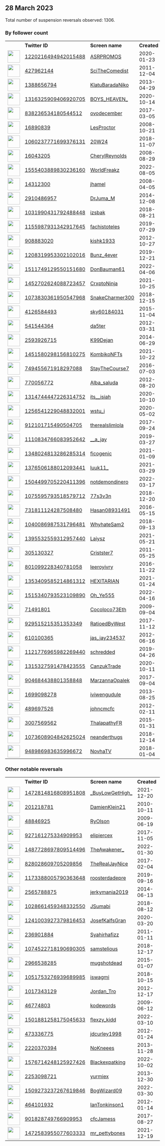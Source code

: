
## 28 March 2023
Total number of suspension reversals observed: 1306.

### By follower count
<table><tr><th></th><th align="left">Twitter ID</th><th align="left">Screen name</th>
<th align="left">Created</th><th align="left">Status</th><th align="left">Suspended</th><th align="left">Followers</th>
<tr><td><a href="https://pbs.twimg.com/profile_images/1588762483917213703/G1Fx8QkD_normal.jpg"><img src="https://pbs.twimg.com/profile_images/1588762483917213703/G1Fx8QkD_normal.jpg" width="40px" height="40px" align="center"/></a></td><td><a href="https://twitter.com/intent/user?user_id=1220216494942015488">1220216494942015488</a></td><td><a href="https://twitter.com/ASRPROMOS">ASRPROMOS</a></td><td>2020-01-23</td><td align="center"></td><td>2023-02-04</td><td>489515</td></tr>
<tr><td><a href="https://pbs.twimg.com/profile_images/1342698822108119041/ONxYk3JG_normal.jpg"><img src="https://pbs.twimg.com/profile_images/1342698822108119041/ONxYk3JG_normal.jpg" width="40px" height="40px" align="center"/></a></td><td><a href="https://twitter.com/intent/user?user_id=427962144">427962144</a></td><td><a href="https://twitter.com/SciTheComedist">SciTheComedist</a></td><td>2011-12-04</td><td align="center"></td><td></td><td>257891</td></tr>
<tr><td><a href="https://pbs.twimg.com/profile_images/1422305582514524161/WfgRMmwg_normal.jpg"><img src="https://pbs.twimg.com/profile_images/1422305582514524161/WfgRMmwg_normal.jpg" width="40px" height="40px" align="center"/></a></td><td><a href="https://twitter.com/intent/user?user_id=1388656794">1388656794</a></td><td><a href="https://twitter.com/KlatuBaradaNiko">KlatuBaradaNiko</a></td><td>2013-04-29</td><td align="center"></td><td>2022-08-04</td><td>100757</td></tr>
<tr><td><a href="https://pbs.twimg.com/profile_images/1533796840151429120/2Xvaatgq_normal.jpg"><img src="https://pbs.twimg.com/profile_images/1533796840151429120/2Xvaatgq_normal.jpg" width="40px" height="40px" align="center"/></a></td><td><a href="https://twitter.com/intent/user?user_id=1316325909406920705">1316325909406920705</a></td><td><a href="https://twitter.com/BOYS_HEAVEN_">BOYS_HEAVEN_</a></td><td>2020-10-14</td><td align="center"></td><td>2023-02-04</td><td>47009</td></tr>
<tr><td><a href="https://pbs.twimg.com/profile_images/1637862616985919516/vSt1iDyo_normal.jpg"><img src="https://pbs.twimg.com/profile_images/1637862616985919516/vSt1iDyo_normal.jpg" width="40px" height="40px" align="center"/></a></td><td><a href="https://twitter.com/intent/user?user_id=838236534180544512">838236534180544512</a></td><td><a href="https://twitter.com/ovodecember">ovodecember</a></td><td>2017-03-05</td><td align="center"></td><td></td><td>37644</td></tr>
<tr><td><a href="https://pbs.twimg.com/profile_images/1326264807931191298/0GberrRl_normal.jpg"><img src="https://pbs.twimg.com/profile_images/1326264807931191298/0GberrRl_normal.jpg" width="40px" height="40px" align="center"/></a></td><td><a href="https://twitter.com/intent/user?user_id=16890839">16890839</a></td><td><a href="https://twitter.com/LesProctor">LesProctor</a></td><td>2008-10-21</td><td align="center"></td><td>2022-06-08</td><td>21200</td></tr>
<tr><td><a href="https://pbs.twimg.com/profile_images/1542998248901705729/AfDHL4uu_normal.jpg"><img src="https://pbs.twimg.com/profile_images/1542998248901705729/AfDHL4uu_normal.jpg" width="40px" height="40px" align="center"/></a></td><td><a href="https://twitter.com/intent/user?user_id=1060237771699376131">1060237771699376131</a></td><td><a href="https://twitter.com/20W24">20W24</a></td><td>2018-11-07</td><td align="center"></td><td>2022-07-09</td><td>21110</td></tr>
<tr><td><a href="https://pbs.twimg.com/profile_images/1282315305663041537/BzJFh7Ve_normal.jpg"><img src="https://pbs.twimg.com/profile_images/1282315305663041537/BzJFh7Ve_normal.jpg" width="40px" height="40px" align="center"/></a></td><td><a href="https://twitter.com/intent/user?user_id=16043205">16043205</a></td><td><a href="https://twitter.com/CherylReynolds">CherylReynolds</a></td><td>2008-08-29</td><td align="center"></td><td>2022-02-13</td><td>19360</td></tr>
<tr><td><a href="https://pbs.twimg.com/profile_images/1569545367384981504/QUbWvN6H_normal.jpg"><img src="https://pbs.twimg.com/profile_images/1569545367384981504/QUbWvN6H_normal.jpg" width="40px" height="40px" align="center"/></a></td><td><a href="https://twitter.com/intent/user?user_id=1555403889830236160">1555403889830236160</a></td><td><a href="https://twitter.com/WorldFreakz">WorldFreakz</a></td><td>2022-08-05</td><td align="center"></td><td>2023-02-04</td><td>15249</td></tr>
<tr><td><a href="https://pbs.twimg.com/profile_images/1484294048647163904/InMRxPAO_normal.jpg"><img src="https://pbs.twimg.com/profile_images/1484294048647163904/InMRxPAO_normal.jpg" width="40px" height="40px" align="center"/></a></td><td><a href="https://twitter.com/intent/user?user_id=14312300">14312300</a></td><td><a href="https://twitter.com/jhamel">jhamel</a></td><td>2008-04-05</td><td align="center"></td><td>2022-02-13</td><td>14264</td></tr>
<tr><td><a href="https://pbs.twimg.com/profile_images/1396581771110764545/O0FCDdWn_normal.jpg"><img src="https://pbs.twimg.com/profile_images/1396581771110764545/O0FCDdWn_normal.jpg" width="40px" height="40px" align="center"/></a></td><td><a href="https://twitter.com/intent/user?user_id=2910486957">2910486957</a></td><td><a href="https://twitter.com/DrJuma_M">DrJuma_M</a></td><td>2014-12-08</td><td align="center"></td><td>2023-02-23</td><td>13773</td></tr>
<tr><td><a href="https://pbs.twimg.com/profile_images/1628331161083691008/pz1Si8ac_normal.jpg"><img src="https://pbs.twimg.com/profile_images/1628331161083691008/pz1Si8ac_normal.jpg" width="40px" height="40px" align="center"/></a></td><td><a href="https://twitter.com/intent/user?user_id=1031990431792488448">1031990431792488448</a></td><td><a href="https://twitter.com/izsbak">izsbak</a></td><td>2018-08-21</td><td align="center"></td><td>2023-03-06</td><td>13623</td></tr>
<tr><td><a href="https://pbs.twimg.com/profile_images/1389663764052647938/Dhl4rguu_normal.png"><img src="https://pbs.twimg.com/profile_images/1389663764052647938/Dhl4rguu_normal.png" width="40px" height="40px" align="center"/></a></td><td><a href="https://twitter.com/intent/user?user_id=1155987931342917645">1155987931342917645</a></td><td><a href="https://twitter.com/fachistoteles">fachistoteles</a></td><td>2019-07-29</td><td align="center"></td><td></td><td>13298</td></tr>
<tr><td><a href="https://pbs.twimg.com/profile_images/1237798617970286592/JfAISb5J_normal.jpg"><img src="https://pbs.twimg.com/profile_images/1237798617970286592/JfAISb5J_normal.jpg" width="40px" height="40px" align="center"/></a></td><td><a href="https://twitter.com/intent/user?user_id=908883020">908883020</a></td><td><a href="https://twitter.com/kishk1933">kishk1933</a></td><td>2012-10-27</td><td align="center"></td><td>2023-02-27</td><td>7740</td></tr>
<tr><td><a href="https://pbs.twimg.com/profile_images/1208320917014818817/hrApfVLo_normal.jpg"><img src="https://pbs.twimg.com/profile_images/1208320917014818817/hrApfVLo_normal.jpg" width="40px" height="40px" align="center"/></a></td><td><a href="https://twitter.com/intent/user?user_id=1208319953302102016">1208319953302102016</a></td><td><a href="https://twitter.com/Bunz_4ever">Bunz_4ever</a></td><td>2019-12-21</td><td align="center"></td><td>2023-02-04</td><td>6925</td></tr>
<tr><td><a href="https://pbs.twimg.com/profile_images/1590872889137438726/hrgwTsLv_normal.jpg"><img src="https://pbs.twimg.com/profile_images/1590872889137438726/hrgwTsLv_normal.jpg" width="40px" height="40px" align="center"/></a></td><td><a href="https://twitter.com/intent/user?user_id=1511749129550151680">1511749129550151680</a></td><td><a href="https://twitter.com/DonBauman61">DonBauman61</a></td><td>2022-04-06</td><td align="center"></td><td>2023-03-14</td><td>5996</td></tr>
<tr><td><a href="https://pbs.twimg.com/profile_images/1639371104887209985/D8kcVQr-_normal.jpg"><img src="https://pbs.twimg.com/profile_images/1639371104887209985/D8kcVQr-_normal.jpg" width="40px" height="40px" align="center"/></a></td><td><a href="https://twitter.com/intent/user?user_id=1452702624088723457">1452702624088723457</a></td><td><a href="https://twitter.com/CrxptoNinja">CrxptoNinja</a></td><td>2021-10-25</td><td align="center"></td><td>2023-01-29</td><td>5994</td></tr>
<tr><td><a href="https://pbs.twimg.com/profile_images/1616468723056926721/gWOqBwNH_normal.jpg"><img src="https://pbs.twimg.com/profile_images/1616468723056926721/gWOqBwNH_normal.jpg" width="40px" height="40px" align="center"/></a></td><td><a href="https://twitter.com/intent/user?user_id=1073830361950547968">1073830361950547968</a></td><td><a href="https://twitter.com/SnakeCharmer300">SnakeCharmer300</a></td><td>2018-12-15</td><td align="center"></td><td>2023-02-04</td><td>5825</td></tr>
<tr><td><a href="https://pbs.twimg.com/profile_images/1543417530445733889/LTH3skr4_normal.jpg"><img src="https://pbs.twimg.com/profile_images/1543417530445733889/LTH3skr4_normal.jpg" width="40px" height="40px" align="center"/></a></td><td><a href="https://twitter.com/intent/user?user_id=4126584493">4126584493</a></td><td><a href="https://twitter.com/sky60184031">sky60184031</a></td><td>2015-11-04</td><td align="center"></td><td>2023-02-04</td><td>5588</td></tr>
<tr><td><a href="https://pbs.twimg.com/profile_images/1340201459988750337/MQI_m16J_normal.jpg"><img src="https://pbs.twimg.com/profile_images/1340201459988750337/MQI_m16J_normal.jpg" width="40px" height="40px" align="center"/></a></td><td><a href="https://twitter.com/intent/user?user_id=541544364">541544364</a></td><td><a href="https://twitter.com/da5ter">da5ter</a></td><td>2012-03-31</td><td align="center"></td><td>2023-02-22</td><td>4959</td></tr>
<tr><td><a href="https://pbs.twimg.com/profile_images/795058038981926912/8qGH6R1A_normal.jpg"><img src="https://pbs.twimg.com/profile_images/795058038981926912/8qGH6R1A_normal.jpg" width="40px" height="40px" align="center"/></a></td><td><a href="https://twitter.com/intent/user?user_id=2593926715">2593926715</a></td><td><a href="https://twitter.com/K99Dejan">K99Dejan</a></td><td>2014-06-29</td><td align="center"></td><td>2023-02-03</td><td>4737</td></tr>
<tr><td><a href="https://pbs.twimg.com/profile_images/1618403666985209856/eToIXY85_normal.jpg"><img src="https://pbs.twimg.com/profile_images/1618403666985209856/eToIXY85_normal.jpg" width="40px" height="40px" align="center"/></a></td><td><a href="https://twitter.com/intent/user?user_id=1451580298156810275">1451580298156810275</a></td><td><a href="https://twitter.com/KombikoNFTs">KombikoNFTs</a></td><td>2021-10-22</td><td align="center"></td><td>2023-02-28</td><td>4270</td></tr>
<tr><td><a href="https://pbs.twimg.com/profile_images/1383184830502899712/Pez0tL99_normal.jpg"><img src="https://pbs.twimg.com/profile_images/1383184830502899712/Pez0tL99_normal.jpg" width="40px" height="40px" align="center"/></a></td><td><a href="https://twitter.com/intent/user?user_id=749455671918297088">749455671918297088</a></td><td><a href="https://twitter.com/StayTheCourse7">StayTheCourse7</a></td><td>2016-07-03</td><td align="center"></td><td>2022-02-13</td><td>3898</td></tr>
<tr><td><a href="https://pbs.twimg.com/profile_images/992690402170941440/XkxLDjaJ_normal.jpg"><img src="https://pbs.twimg.com/profile_images/992690402170941440/XkxLDjaJ_normal.jpg" width="40px" height="40px" align="center"/></a></td><td><a href="https://twitter.com/intent/user?user_id=770056772">770056772</a></td><td><a href="https://twitter.com/Alba_saluda">Alba_saluda</a></td><td>2012-08-20</td><td align="center"></td><td>2022-06-22</td><td>3443</td></tr>
<tr><td><a href="https://pbs.twimg.com/profile_images/1635395919352045568/4-8tzVYu_normal.jpg"><img src="https://pbs.twimg.com/profile_images/1635395919352045568/4-8tzVYu_normal.jpg" width="40px" height="40px" align="center"/></a></td><td><a href="https://twitter.com/intent/user?user_id=1314744447226314752">1314744447226314752</a></td><td><a href="https://twitter.com/its__isiah">its__isiah</a></td><td>2020-10-10</td><td align="center"></td><td></td><td>3406</td></tr>
<tr><td><a href="https://pbs.twimg.com/profile_images/1639255995884130304/8sTv6dWZ_normal.jpg"><img src="https://pbs.twimg.com/profile_images/1639255995884130304/8sTv6dWZ_normal.jpg" width="40px" height="40px" align="center"/></a></td><td><a href="https://twitter.com/intent/user?user_id=1256541229048832001">1256541229048832001</a></td><td><a href="https://twitter.com/wstu_i">wstu_i</a></td><td>2020-05-02</td><td align="center"></td><td>2023-01-11</td><td>3394</td></tr>
<tr><td><a href="https://pbs.twimg.com/profile_images/1347039538825277441/SRqwi3bu_normal.jpg"><img src="https://pbs.twimg.com/profile_images/1347039538825277441/SRqwi3bu_normal.jpg" width="40px" height="40px" align="center"/></a></td><td><a href="https://twitter.com/intent/user?user_id=912101715490504705">912101715490504705</a></td><td><a href="https://twitter.com/therealslimlola">therealslimlola</a></td><td>2017-09-24</td><td align="center"></td><td></td><td>3363</td></tr>
<tr><td><a href="https://pbs.twimg.com/profile_images/1628037799856275457/zA1nhhAM_normal.jpg"><img src="https://pbs.twimg.com/profile_images/1628037799856275457/zA1nhhAM_normal.jpg" width="40px" height="40px" align="center"/></a></td><td><a href="https://twitter.com/intent/user?user_id=1110834766083952642">1110834766083952642</a></td><td><a href="https://twitter.com/__a_jay">__a_jay</a></td><td>2019-03-27</td><td align="center"></td><td>2023-02-28</td><td>3244</td></tr>
<tr><td><a href="https://pbs.twimg.com/profile_images/1569268435724410881/lW2H-wlP_normal.jpg"><img src="https://pbs.twimg.com/profile_images/1569268435724410881/lW2H-wlP_normal.jpg" width="40px" height="40px" align="center"/></a></td><td><a href="https://twitter.com/intent/user?user_id=1348024813286285314">1348024813286285314</a></td><td><a href="https://twitter.com/ficogenic">ficogenic</a></td><td>2021-01-09</td><td align="center"></td><td>2022-12-13</td><td>3218</td></tr>
<tr><td><a href="https://pbs.twimg.com/profile_images/1639651264400113666/a7csAe2I_normal.jpg"><img src="https://pbs.twimg.com/profile_images/1639651264400113666/a7csAe2I_normal.jpg" width="40px" height="40px" align="center"/></a></td><td><a href="https://twitter.com/intent/user?user_id=1376506188012093441">1376506188012093441</a></td><td><a href="https://twitter.com/luuk11_">luuk11_</a></td><td>2021-03-29</td><td align="center"></td><td></td><td>3207</td></tr>
<tr><td><a href="https://pbs.twimg.com/profile_images/1636551276241600513/RLVavuwx_normal.jpg"><img src="https://pbs.twimg.com/profile_images/1636551276241600513/RLVavuwx_normal.jpg" width="40px" height="40px" align="center"/></a></td><td><a href="https://twitter.com/intent/user?user_id=1504499705220411396">1504499705220411396</a></td><td><a href="https://twitter.com/notdemondinero">notdemondinero</a></td><td>2022-03-17</td><td align="center"></td><td>2023-02-04</td><td>3176</td></tr>
<tr><td><a href="https://pbs.twimg.com/profile_images/1522215868502974471/Qtm6gIRP_normal.jpg"><img src="https://pbs.twimg.com/profile_images/1522215868502974471/Qtm6gIRP_normal.jpg" width="40px" height="40px" align="center"/></a></td><td><a href="https://twitter.com/intent/user?user_id=1075595793518579712">1075595793518579712</a></td><td><a href="https://twitter.com/77s3v3n">77s3v3n</a></td><td>2018-12-20</td><td align="center"></td><td>2023-02-04</td><td>2925</td></tr>
<tr><td><a href="https://pbs.twimg.com/profile_images/1336006212610109441/897qeNgP_normal.jpg"><img src="https://pbs.twimg.com/profile_images/1336006212610109441/897qeNgP_normal.jpg" width="40px" height="40px" align="center"/></a></td><td><a href="https://twitter.com/intent/user?user_id=731811124287508480">731811124287508480</a></td><td><a href="https://twitter.com/Hasan08931491">Hasan08931491</a></td><td>2016-05-15</td><td align="center"></td><td>2022-02-15</td><td>2557</td></tr>
<tr><td><a href="https://pbs.twimg.com/profile_images/1530937529251373058/aQ_UhjhW_normal.jpg"><img src="https://pbs.twimg.com/profile_images/1530937529251373058/aQ_UhjhW_normal.jpg" width="40px" height="40px" align="center"/></a></td><td><a href="https://twitter.com/intent/user?user_id=1040086987531796481">1040086987531796481</a></td><td><a href="https://twitter.com/WhyhateSam2">WhyhateSam2</a></td><td>2018-09-13</td><td align="center"></td><td>2023-01-28</td><td>2453</td></tr>
<tr><td><a href="https://pbs.twimg.com/profile_images/1639805914487173123/RBrQr21y_normal.jpg"><img src="https://pbs.twimg.com/profile_images/1639805914487173123/RBrQr21y_normal.jpg" width="40px" height="40px" align="center"/></a></td><td><a href="https://twitter.com/intent/user?user_id=1395532559312957440">1395532559312957440</a></td><td><a href="https://twitter.com/Laiysz">Laiysz</a></td><td>2021-05-21</td><td align="center"></td><td>2023-01-19</td><td>2378</td></tr>
<tr><td><a href="https://pbs.twimg.com/profile_images/1259893724647239680/-5D3DPLy_normal.jpg"><img src="https://pbs.twimg.com/profile_images/1259893724647239680/-5D3DPLy_normal.jpg" width="40px" height="40px" align="center"/></a></td><td><a href="https://twitter.com/intent/user?user_id=305130327">305130327</a></td><td><a href="https://twitter.com/Cristster7">Cristster7</a></td><td>2011-05-25</td><td align="center"></td><td></td><td>2377</td></tr>
<tr><td><a href="https://pbs.twimg.com/profile_images/1557984019865894920/0tmKhGTH_normal.jpg"><img src="https://pbs.twimg.com/profile_images/1557984019865894920/0tmKhGTH_normal.jpg" width="40px" height="40px" align="center"/></a></td><td><a href="https://twitter.com/intent/user?user_id=801099228340781058">801099228340781058</a></td><td><a href="https://twitter.com/leeroyivry">leeroyivry</a></td><td>2016-11-22</td><td align="center"></td><td>2023-03-03</td><td>2274</td></tr>
<tr><td><a href="https://pbs.twimg.com/profile_images/1353410398570098688/WohMh6-N_normal.jpg"><img src="https://pbs.twimg.com/profile_images/1353410398570098688/WohMh6-N_normal.jpg" width="40px" height="40px" align="center"/></a></td><td><a href="https://twitter.com/intent/user?user_id=1353409585214861312">1353409585214861312</a></td><td><a href="https://twitter.com/HEXITARIAN">HEXITARIAN</a></td><td>2021-01-24</td><td align="center"></td><td>2023-03-11</td><td>2256</td></tr>
<tr><td><a href="https://pbs.twimg.com/profile_images/1515341054509449218/ocfpGzfh_normal.jpg"><img src="https://pbs.twimg.com/profile_images/1515341054509449218/ocfpGzfh_normal.jpg" width="40px" height="40px" align="center"/></a></td><td><a href="https://twitter.com/intent/user?user_id=1515340793523109890">1515340793523109890</a></td><td><a href="https://twitter.com/Oh_Ye555">Oh_Ye555</a></td><td>2022-04-16</td><td align="center"></td><td>2023-02-03</td><td>2240</td></tr>
<tr><td><a href="https://pbs.twimg.com/profile_images/1613664515538706435/3wR5qBOu_normal.jpg"><img src="https://pbs.twimg.com/profile_images/1613664515538706435/3wR5qBOu_normal.jpg" width="40px" height="40px" align="center"/></a></td><td><a href="https://twitter.com/intent/user?user_id=71491801">71491801</a></td><td><a href="https://twitter.com/Cocoloco73Eth">Cocoloco73Eth</a></td><td>2009-09-04</td><td align="center"></td><td>2023-01-19</td><td>1850</td></tr>
<tr><td><a href="https://pbs.twimg.com/profile_images/1596190115537321984/kekOxCd-_normal.jpg"><img src="https://pbs.twimg.com/profile_images/1596190115537321984/kekOxCd-_normal.jpg" width="40px" height="40px" align="center"/></a></td><td><a href="https://twitter.com/intent/user?user_id=929515215351353349">929515215351353349</a></td><td><a href="https://twitter.com/RatioedByWest">RatioedByWest</a></td><td>2017-11-12</td><td align="center"></td><td>2022-11-27</td><td>1848</td></tr>
<tr><td><a href="https://pbs.twimg.com/profile_images/1032452185920090112/BcWiS7Tx_normal.jpg"><img src="https://pbs.twimg.com/profile_images/1032452185920090112/BcWiS7Tx_normal.jpg" width="40px" height="40px" align="center"/></a></td><td><a href="https://twitter.com/intent/user?user_id=610100365">610100365</a></td><td><a href="https://twitter.com/jas_jay234537">jas_jay234537</a></td><td>2012-06-16</td><td align="center"></td><td>2023-02-04</td><td>1787</td></tr>
<tr><td><a href="https://pbs.twimg.com/profile_images/1640467317950742531/0dqzcJm4_normal.jpg"><img src="https://pbs.twimg.com/profile_images/1640467317950742531/0dqzcJm4_normal.jpg" width="40px" height="40px" align="center"/></a></td><td><a href="https://twitter.com/intent/user?user_id=1121776965982269440">1121776965982269440</a></td><td><a href="https://twitter.com/schredded">schredded</a></td><td>2019-04-26</td><td align="center"></td><td></td><td>1777</td></tr>
<tr><td><a href="https://pbs.twimg.com/profile_images/1315327690287845376/dfNlqC6N_normal.jpg"><img src="https://pbs.twimg.com/profile_images/1315327690287845376/dfNlqC6N_normal.jpg" width="40px" height="40px" align="center"/></a></td><td><a href="https://twitter.com/intent/user?user_id=1315327591478423555">1315327591478423555</a></td><td><a href="https://twitter.com/CanzukTrade">CanzukTrade</a></td><td>2020-10-11</td><td align="center"></td><td>2022-12-05</td><td>1764</td></tr>
<tr><td><a href="https://pbs.twimg.com/profile_images/904685015765704704/7xw0aIJF_normal.jpg"><img src="https://pbs.twimg.com/profile_images/904685015765704704/7xw0aIJF_normal.jpg" width="40px" height="40px" align="center"/></a></td><td><a href="https://twitter.com/intent/user?user_id=904684438801358848">904684438801358848</a></td><td><a href="https://twitter.com/MarzannaOpalek">MarzannaOpalek</a></td><td>2017-09-04</td><td align="center"></td><td>2022-02-13</td><td>1710</td></tr>
<tr><td><a href="https://pbs.twimg.com/profile_images/1633854528742215680/CqwK19Ig_normal.jpg"><img src="https://pbs.twimg.com/profile_images/1633854528742215680/CqwK19Ig_normal.jpg" width="40px" height="40px" align="center"/></a></td><td><a href="https://twitter.com/intent/user?user_id=1699098278">1699098278</a></td><td><a href="https://twitter.com/iviwengudule">iviwengudule</a></td><td>2013-08-25</td><td align="center"></td><td>2023-02-25</td><td>1597</td></tr>
<tr><td><a href="https://pbs.twimg.com/profile_images/1588141521387364352/CeCLfA6D_normal.jpg"><img src="https://pbs.twimg.com/profile_images/1588141521387364352/CeCLfA6D_normal.jpg" width="40px" height="40px" align="center"/></a></td><td><a href="https://twitter.com/intent/user?user_id=489697526">489697526</a></td><td><a href="https://twitter.com/johncmcfc">johncmcfc</a></td><td>2012-02-11</td><td align="center"></td><td>2023-02-10</td><td>1517</td></tr>
<tr><td><a href="https://pbs.twimg.com/profile_images/1639714935427956747/mjnZbVAU_normal.jpg"><img src="https://pbs.twimg.com/profile_images/1639714935427956747/mjnZbVAU_normal.jpg" width="40px" height="40px" align="center"/></a></td><td><a href="https://twitter.com/intent/user?user_id=3007569562">3007569562</a></td><td><a href="https://twitter.com/ThalapathyFR">ThalapathyFR</a></td><td>2015-01-31</td><td align="center"></td><td>2023-02-05</td><td>1462</td></tr>
<tr><td><a href="https://pbs.twimg.com/profile_images/1317802495951994880/0bTvtFuE_normal.jpg"><img src="https://pbs.twimg.com/profile_images/1317802495951994880/0bTvtFuE_normal.jpg" width="40px" height="40px" align="center"/></a></td><td><a href="https://twitter.com/intent/user?user_id=1073608904842625024">1073608904842625024</a></td><td><a href="https://twitter.com/neanderthugs">neanderthugs</a></td><td>2018-12-14</td><td align="center"></td><td>2023-01-06</td><td>1417</td></tr>
<tr><td><a href="https://pbs.twimg.com/profile_images/1633826604026585088/xPr0bK2s_normal.jpg"><img src="https://pbs.twimg.com/profile_images/1633826604026585088/xPr0bK2s_normal.jpg" width="40px" height="40px" align="center"/></a></td><td><a href="https://twitter.com/intent/user?user_id=948986983635996672">948986983635996672</a></td><td><a href="https://twitter.com/NovhaTV">NovhaTV</a></td><td>2018-01-04</td><td align="center"></td><td>2023-03-03</td><td>1359</td></tr>
</table>

### Other notable reversals
<table><tr><th></th><th align="left">Twitter ID</th><th align="left">Screen name</th>
<th align="left">Created</th><th align="left">Status</th><th align="left">Suspended</th><th align="left">Followers</th>
<tr><td><a href="https://pbs.twimg.com/profile_images/1632765352370405376/dcrt2XQt_normal.jpg"><img src="https://pbs.twimg.com/profile_images/1632765352370405376/dcrt2XQt_normal.jpg" width="40px" height="40px" align="center"/></a></td><td><a href="https://twitter.com/intent/user?user_id=1472814816808951808">1472814816808951808</a></td><td><a href="https://twitter.com/_BuyLowGetHigh_">_BuyLowGetHigh_</a></td><td>2021-12-20</td><td align="center"></td><td>2023-03-21</td><td>200</td></tr>
<tr><td><a href="https://pbs.twimg.com/profile_images/1505883418801844226/uOXvTHDj_normal.jpg"><img src="https://pbs.twimg.com/profile_images/1505883418801844226/uOXvTHDj_normal.jpg" width="40px" height="40px" align="center"/></a></td><td><a href="https://twitter.com/intent/user?user_id=201218781">201218781</a></td><td><a href="https://twitter.com/DamienKlein21">DamienKlein21</a></td><td>2010-10-11</td><td align="center"></td><td>2022-12-07</td><td>25</td></tr>
<tr><td><a href="https://abs.twimg.com/sticky/default_profile_images/default_profile_normal.png"><img src="https://abs.twimg.com/sticky/default_profile_images/default_profile_normal.png" width="40px" height="40px" align="center"/></a></td><td><a href="https://twitter.com/intent/user?user_id=48846925">48846925</a></td><td><a href="https://twitter.com/RyOlson">RyOlson</a></td><td>2009-06-19</td><td align="center"></td><td>2023-01-07</td><td>25</td></tr>
<tr><td><a href="https://pbs.twimg.com/profile_images/1595730024275091456/j-Jus_EG_normal.jpg"><img src="https://pbs.twimg.com/profile_images/1595730024275091456/j-Jus_EG_normal.jpg" width="40px" height="40px" align="center"/></a></td><td><a href="https://twitter.com/intent/user?user_id=927161275334909953">927161275334909953</a></td><td><a href="https://twitter.com/elipiercex">elipiercex</a></td><td>2017-11-05</td><td align="center"></td><td>2022-12-17</td><td>22</td></tr>
<tr><td><a href="https://pbs.twimg.com/profile_images/1640282632784150529/L7yO3S0h_normal.jpg"><img src="https://pbs.twimg.com/profile_images/1640282632784150529/L7yO3S0h_normal.jpg" width="40px" height="40px" align="center"/></a></td><td><a href="https://twitter.com/intent/user?user_id=1487728697809514496">1487728697809514496</a></td><td><a href="https://twitter.com/TheAwakener_">TheAwakener_</a></td><td>2022-01-30</td><td align="center"></td><td>2022-12-24</td><td>997</td></tr>
<tr><td><a href="https://pbs.twimg.com/profile_images/1486450194938048512/K-2q9sYz_normal.jpg"><img src="https://pbs.twimg.com/profile_images/1486450194938048512/K-2q9sYz_normal.jpg" width="40px" height="40px" align="center"/></a></td><td><a href="https://twitter.com/intent/user?user_id=828028609705209856">828028609705209856</a></td><td><a href="https://twitter.com/TheRealJayNice">TheRealJayNice</a></td><td>2017-02-04</td><td align="center"></td><td>2022-12-24</td><td>16</td></tr>
<tr><td><a href="https://pbs.twimg.com/profile_images/1546628901329408000/ZmCiqDYI_normal.jpg"><img src="https://pbs.twimg.com/profile_images/1546628901329408000/ZmCiqDYI_normal.jpg" width="40px" height="40px" align="center"/></a></td><td><a href="https://twitter.com/intent/user?user_id=1173388005790363648">1173388005790363648</a></td><td><a href="https://twitter.com/roosterdadepre">roosterdadepre</a></td><td>2019-09-16</td><td align="center"></td><td>2023-01-07</td><td>27</td></tr>
<tr><td><a href="https://pbs.twimg.com/profile_images/885277154036068352/VOgnIKYF_normal.jpg"><img src="https://pbs.twimg.com/profile_images/885277154036068352/VOgnIKYF_normal.jpg" width="40px" height="40px" align="center"/></a></td><td><a href="https://twitter.com/intent/user?user_id=2565788875">2565788875</a></td><td><a href="https://twitter.com/jerkymania2019">jerkymania2019</a></td><td>2014-06-13</td><td align="center"></td><td>2022-12-16</td><td>361</td></tr>
<tr><td><a href="https://pbs.twimg.com/profile_images/1029085177585184768/6UH-rBj2_normal.jpg"><img src="https://pbs.twimg.com/profile_images/1029085177585184768/6UH-rBj2_normal.jpg" width="40px" height="40px" align="center"/></a></td><td><a href="https://twitter.com/intent/user?user_id=1028661459348332550">1028661459348332550</a></td><td><a href="https://twitter.com/JSumabi">JSumabi</a></td><td>2018-08-12</td><td align="center"></td><td>2022-11-23</td><td>5</td></tr>
<tr><td><a href="https://pbs.twimg.com/profile_images/1410700888759537672/EjgW8v8h_normal.jpg"><img src="https://pbs.twimg.com/profile_images/1410700888759537672/EjgW8v8h_normal.jpg" width="40px" height="40px" align="center"/></a></td><td><a href="https://twitter.com/intent/user?user_id=1241003927379816453">1241003927379816453</a></td><td><a href="https://twitter.com/JosefKalfsGran">JosefKalfsGran</a></td><td>2020-03-20</td><td align="center"></td><td>2022-07-07</td><td>0</td></tr>
<tr><td><a href="https://pbs.twimg.com/profile_images/1606852988932608001/5jcye7IP_normal.jpg"><img src="https://pbs.twimg.com/profile_images/1606852988932608001/5jcye7IP_normal.jpg" width="40px" height="40px" align="center"/></a></td><td><a href="https://twitter.com/intent/user?user_id=236901884">236901884</a></td><td><a href="https://twitter.com/Syahirhafizz">Syahirhafizz</a></td><td>2011-01-11</td><td align="center"></td><td>2023-02-08</td><td>205</td></tr>
<tr><td><a href="https://pbs.twimg.com/profile_images/1510976326701887502/4mKkO8FD_normal.jpg"><img src="https://pbs.twimg.com/profile_images/1510976326701887502/4mKkO8FD_normal.jpg" width="40px" height="40px" align="center"/></a></td><td><a href="https://twitter.com/intent/user?user_id=1074522718190690305">1074522718190690305</a></td><td><a href="https://twitter.com/samstelious">samstelious</a></td><td>2018-12-17</td><td align="center"></td><td>2023-02-08</td><td>140</td></tr>
<tr><td><a href="https://abs.twimg.com/sticky/default_profile_images/default_profile_normal.png"><img src="https://abs.twimg.com/sticky/default_profile_images/default_profile_normal.png" width="40px" height="40px" align="center"/></a></td><td><a href="https://twitter.com/intent/user?user_id=2966538285">2966538285</a></td><td><a href="https://twitter.com/mugshotdead">mugshotdead</a></td><td>2015-01-07</td><td align="center"></td><td>2023-02-08</td><td>74</td></tr>
<tr><td><a href="https://pbs.twimg.com/profile_images/1612118107765587968/f-cmxYTK_normal.jpg"><img src="https://pbs.twimg.com/profile_images/1612118107765587968/f-cmxYTK_normal.jpg" width="40px" height="40px" align="center"/></a></td><td><a href="https://twitter.com/intent/user?user_id=1051753276939689985">1051753276939689985</a></td><td><a href="https://twitter.com/iswagmi">iswagmi</a></td><td>2018-10-15</td><td align="center"></td><td>2023-03-03</td><td>1172</td></tr>
<tr><td><a href="https://pbs.twimg.com/profile_images/1547256153427611649/trG8c0KH_normal.jpg"><img src="https://pbs.twimg.com/profile_images/1547256153427611649/trG8c0KH_normal.jpg" width="40px" height="40px" align="center"/></a></td><td><a href="https://twitter.com/intent/user?user_id=1017343129">1017343129</a></td><td><a href="https://twitter.com/Jordan_Tro">Jordan_Tro</a></td><td>2012-12-17</td><td align="center"></td><td>2022-12-14</td><td>251</td></tr>
<tr><td><a href="https://pbs.twimg.com/profile_images/1473093785059921921/81U9Hpin_normal.jpg"><img src="https://pbs.twimg.com/profile_images/1473093785059921921/81U9Hpin_normal.jpg" width="40px" height="40px" align="center"/></a></td><td><a href="https://twitter.com/intent/user?user_id=46774803">46774803</a></td><td><a href="https://twitter.com/kodewords">kodewords</a></td><td>2009-06-12</td><td align="center"></td><td>2022-09-04</td><td>97</td></tr>
<tr><td><a href="https://pbs.twimg.com/profile_images/1583531198743281668/KI80VM2I_normal.jpg"><img src="https://pbs.twimg.com/profile_images/1583531198743281668/KI80VM2I_normal.jpg" width="40px" height="40px" align="center"/></a></td><td><a href="https://twitter.com/intent/user?user_id=1501881258175045633">1501881258175045633</a></td><td><a href="https://twitter.com/flexzy_kidd">flexzy_kidd</a></td><td>2022-03-10</td><td align="center"></td><td>2023-01-30</td><td>51</td></tr>
<tr><td><a href="https://pbs.twimg.com/profile_images/962716943680790530/-TBwnmNx_normal.jpg"><img src="https://pbs.twimg.com/profile_images/962716943680790530/-TBwnmNx_normal.jpg" width="40px" height="40px" align="center"/></a></td><td><a href="https://twitter.com/intent/user?user_id=473336775">473336775</a></td><td><a href="https://twitter.com/jdcurley1998">jdcurley1998</a></td><td>2012-01-24</td><td align="center"></td><td>2023-02-25</td><td>82</td></tr>
<tr><td><a href="https://pbs.twimg.com/profile_images/601084129246085120/fdlS4VUm_normal.jpg"><img src="https://pbs.twimg.com/profile_images/601084129246085120/fdlS4VUm_normal.jpg" width="40px" height="40px" align="center"/></a></td><td><a href="https://twitter.com/intent/user?user_id=2220370394">2220370394</a></td><td><a href="https://twitter.com/NoKneees">NoKneees</a></td><td>2013-11-28</td><td align="center"></td><td>2023-03-08</td><td>218</td></tr>
<tr><td><a href="https://pbs.twimg.com/profile_images/1576720838648336390/ge00bPz7_normal.jpg"><img src="https://pbs.twimg.com/profile_images/1576720838648336390/ge00bPz7_normal.jpg" width="40px" height="40px" align="center"/></a></td><td><a href="https://twitter.com/intent/user?user_id=1576714248125927426">1576714248125927426</a></td><td><a href="https://twitter.com/Blackexpatking">Blackexpatking</a></td><td>2022-10-02</td><td align="center"></td><td>2022-12-03</td><td>39</td></tr>
<tr><td><a href="https://pbs.twimg.com/profile_images/1266305107458691074/4eLUkQwF_normal.jpg"><img src="https://pbs.twimg.com/profile_images/1266305107458691074/4eLUkQwF_normal.jpg" width="40px" height="40px" align="center"/></a></td><td><a href="https://twitter.com/intent/user?user_id=2253098721">2253098721</a></td><td><a href="https://twitter.com/yurmiex">yurmiex</a></td><td>2013-12-30</td><td align="center"></td><td>2023-01-16</td><td>346</td></tr>
<tr><td><a href="https://pbs.twimg.com/profile_images/1514127355505221640/mFmzv4kH_normal.jpg"><img src="https://pbs.twimg.com/profile_images/1514127355505221640/mFmzv4kH_normal.jpg" width="40px" height="40px" align="center"/></a></td><td><a href="https://twitter.com/intent/user?user_id=1509273237267619846">1509273237267619846</a></td><td><a href="https://twitter.com/BogWizard09">BogWizard09</a></td><td>2022-03-30</td><td align="center"></td><td>2022-10-28</td><td>39</td></tr>
<tr><td><a href="https://pbs.twimg.com/profile_images/634030541742804992/HGEtU6JX_normal.jpg"><img src="https://pbs.twimg.com/profile_images/634030541742804992/HGEtU6JX_normal.jpg" width="40px" height="40px" align="center"/></a></td><td><a href="https://twitter.com/intent/user?user_id=464101932">464101932</a></td><td><a href="https://twitter.com/IanTonkinson1">IanTonkinson1</a></td><td>2012-01-14</td><td align="center"></td><td>2023-02-15</td><td>140</td></tr>
<tr><td><a href="https://pbs.twimg.com/profile_images/1614360719763324929/dtoRmXA2_normal.jpg"><img src="https://pbs.twimg.com/profile_images/1614360719763324929/dtoRmXA2_normal.jpg" width="40px" height="40px" align="center"/></a></td><td><a href="https://twitter.com/intent/user?user_id=901828749766909953">901828749766909953</a></td><td><a href="https://twitter.com/cfcJamess">cfcJamess</a></td><td>2017-08-27</td><td align="center"></td><td>2023-02-07</td><td>948</td></tr>
<tr><td><a href="https://pbs.twimg.com/profile_images/1602365736349044737/0Wv460J7_normal.jpg"><img src="https://pbs.twimg.com/profile_images/1602365736349044737/0Wv460J7_normal.jpg" width="40px" height="40px" align="center"/></a></td><td><a href="https://twitter.com/intent/user?user_id=1472583955077603333">1472583955077603333</a></td><td><a href="https://twitter.com/mr_pettybones">mr_pettybones</a></td><td>2021-12-19</td><td align="center">🔒</td><td>2023-02-08</td><td>264</td></tr>
</table>
